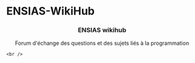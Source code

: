 # ENSIAS-WikiHub
<p align="center">

  <h3 align="center">ENSIAS wikihub</h3>

  <p align="center">
    Forum d'échange des questions et des sujets liés à la programmation
    <br />
    
    <br />
  </p>
</p>
